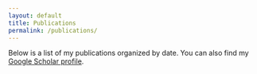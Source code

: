 ```yaml
---
layout: default
title: Publications
permalink: /publications/
---
```


Below is a list of my publications organized by date.
You can also find my [Google Scholar profile](http://scholar.google.com/citations?user=Vk68rbkAAAAJ&hl=en).

<!-- # 2016

{% bibliography --file bibliography --query @*[year=2016] %}

# 2015

{% bibliography --file bibliography --query @*[year=2015] %}

# 2014

{% bibliography --file bibliography --query @*[year=2014] %}

# 2013

{% bibliography --file bibliography --query @*[year=2013] %}

# 2012

{% bibliography --file bibliography --query @*[year=2012] %}

# 2011

{% bibliography --file bibliography --query @*[year=2011] %}

# 2010

{% bibliography --file bibliography --query @*[year=2010] %}

# 2009

{% bibliography --file bibliography --query @*[year=2009] %}

# 2008

{% bibliography --file bibliography --query @*[year=2008] %}

# 2007

{% bibliography --file bibliography --query @*[year=2007] %}

# 2006

{% bibliography --file bibliography --query @*[year=2006] %} -->
